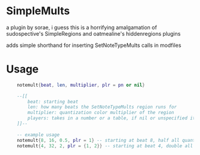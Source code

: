 # SimpleMults
a plugin by sorae, i guess
this is a horrifying amalgamation of sudospective's SimpleRegions and oatmealine's hiddenregions plugins

adds simple shorthand for inserting SetNoteTypeMults calls in modfiles

# Usage
```lua
    notemult{beat, len, multiplier, plr = pn or nil}
	
	--[[
		beat: starting beat
		len: how many beats the SetNoteTypeMults region runs for
		multiplier: quantization color multiplier of the region
		players: takes in a number or a table, if nil or unspecified it'll apply to all players
	]]--
	
	-- example usage
	notemult{8, 16, 0.5, plr = 1} -- starting at beat 8, half all quantization colors for the next 16 beats on player 1
	notemult{4, 32, 2, plr = {1, 2}} -- starting at beat 4, double all quantization colors for the next 32 beats on players 1 and 2
```